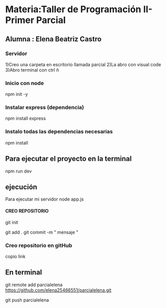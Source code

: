 # Materia:Taller de Programación II- Primer  Parcial 

## Alumna : Elena Beatriz Castro

### Servidor 
1)Creo una carpeta en escritorio llamada parcial
2)La abro con visual code
3)Abro terminal con ctrl ñ
### Inicio con node 
npm init -y
### Instalar express (dependencia)
npm install express
### Instalo todas las dependencias necesarias
npm install 

## Para ejecutar el proyecto en la terminal
npm run dev

## ejecución 

Para ejecutar mi servidor node app.js

#### CREO REPOSITORIO

git init

git add .
git commit -m " mensaje "

### Creo repositorio en gitHub
copio link
## En terminal
git remote add parcialelena https://github.com/elena25466551/parcialelena.git

git push parcialelena
